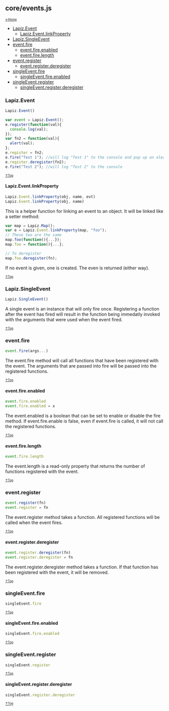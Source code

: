 ## core/events.js<a name="__top"></a>

<sub><sup>[&larr;Home](index.md)</sup></sub>

* [Lapiz.Event](#Lapiz.Event)
  * [Lapiz.Event.linkProperty](#Lapiz.Event.linkProperty)
* [Lapiz.SingleEvent](#Lapiz.SingleEvent)
* [event.fire](#event.fire)
  * [event.fire.enabled](#event.fire.enabled)
  * [event.fire.length](#event.fire.length)
* [event.register](#event.register)
  * [event.register.deregister](#event.register.deregister)
* [singleEvent.fire](#singleEvent.fire)
  * [singleEvent.fire.enabled](#singleEvent.fire.enabled)
* [singleEvent.register](#singleEvent.register)
  * [singleEvent.register.deregister](#singleEvent.register.deregister)

### <a name='Lapiz.Event'></a>Lapiz.Event
```javascript
Lapiz.Event()
```
```javascript
var event = Lapiz.Event();
e.register(function(val){
  console.log(val);
});
var fn2 = function(val){
  alert(val);
};
e.register = fn2;
e.fire("Test 1"); //will log "Test 1" to the console and pop up an alert
e.register.deregister(fn2);
e.fire("Test 2"); //will log "Test 2" to the console
```

<sub><sup>[&uarr;Top](#__top)</sup></sub>

#### <a name='Lapiz.Event.linkProperty'></a>Lapiz.Event.linkProperty
```javascript
Lapiz.Event.linkProperty(obj, name, evt)
Lapiz.Event.linkProperty(obj, name)
```
This is a helper function for linking an event to an object. It will be
linked like a setter method:
```javascript
var map = Lapiz.Map();
var e = Lapiz.Event.linkProperty(map, "foo");
// These two are the same
map.foo(function(){...});
map.foo = function(){...};

// To deregister
map.foo.deregister(fn);
```
If no event is given, one is created. The even is returned (either way).

<sub><sup>[&uarr;Top](#__top)</sup></sub>

### <a name='Lapiz.SingleEvent'></a>Lapiz.SingleEvent
```javascript
Lapiz.SingleEvent()
```
A single event is an instance that will only fire once. Registering a
function after the event has fired will result in the function being
immedatly invoked with the arguments that were used when the event fired.

<sub><sup>[&uarr;Top](#__top)</sup></sub>

### <a name='event.fire'></a>event.fire
```javascript
event.fire(args...)
```
The event.fire method will call all functions that have been registered
with the event. The arguments that are passed into fire will be passed
into the registered functions.

<sub><sup>[&uarr;Top](#__top)</sup></sub>

#### <a name='event.fire.enabled'></a>event.fire.enabled
```javascript
event.fire.enabled
event.fire.enabled = x
```
The event.enabled is a boolean that can be set to enable or disable the
fire method. If event.fire.enable is false, even if event.fire is called,
it will not call the registered functions.

<sub><sup>[&uarr;Top](#__top)</sup></sub>

#### <a name='event.fire.length'></a>event.fire.length
```javascript
event.fire.length
```
The event.length is a read-only property that returns the number of
functions registered with the event.

<sub><sup>[&uarr;Top](#__top)</sup></sub>

### <a name='event.register'></a>event.register
```javascript
event.register(fn)
event.register = fn
```
The event.register method takes a function. All registered functions will
be called when the event fires.

<sub><sup>[&uarr;Top](#__top)</sup></sub>

#### <a name='event.register.deregister'></a>event.register.deregister
```javascript
event.register.deregister(fn)
event.register.deregister = fn
```
The event.register.deregister method takes a function. If that function
has been registered with the event, it will be removed.

<sub><sup>[&uarr;Top](#__top)</sup></sub>

### <a name='singleEvent.fire'></a>singleEvent.fire
```javascript
singleEvent.fire
```

<sub><sup>[&uarr;Top](#__top)</sup></sub>

#### <a name='singleEvent.fire.enabled'></a>singleEvent.fire.enabled
```javascript
singleEvent.fire.enabled
```

<sub><sup>[&uarr;Top](#__top)</sup></sub>

### <a name='singleEvent.register'></a>singleEvent.register
```javascript
singleEvent.register
```

<sub><sup>[&uarr;Top](#__top)</sup></sub>

#### <a name='singleEvent.register.deregister'></a>singleEvent.register.deregister
```javascript
singleEvent.register.deregister
```

<sub><sup>[&uarr;Top](#__top)</sup></sub>
